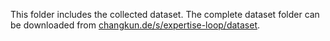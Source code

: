 This folder includes the collected dataset. The complete dataset folder can be downloaded from [changkun.de/s/expertise-loop/dataset](https://changkun.de/s/expertise-loop/dataset).
